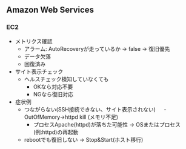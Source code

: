 ## Amazon Web Services
### EC2
- メトリクス確認
  - アラーム: AutoRecoveryが走っているか -> false -> 復旧優先
  - データ欠落
  - 回復済み
- サイト表示チェック
  - ヘルスチェック検知していなくても
    - OKなら対応不要
    - NGなら復旧対応
- 症状例
  - つながらない(SSH接続できない、サイト表示されない)
　  - OutOfMemory→httpd kill (メモリ不足)
    - プロセスApache(httpd)が落ちた可能性
      -> OSまたはプロセス(例:httpd)の再起動
  - rebootでも復旧しない
    -> Stop&Start(ホスト移行)

